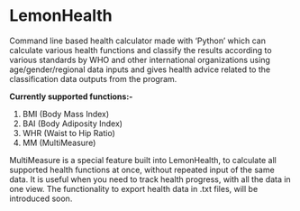 # LemonHealth
Command line based health calculator made with ‘Python’ which can calculate various health functions and classify the results according to various standards by WHO and other international organizations using age/gender/regional data inputs and gives health advice related to the classification data outputs from the program.

**Currently supported functions:-**
1. BMI (Body Mass Index)
2. BAI (Body Adiposity Index)
3. WHR (Waist to Hip Ratio)
4. MM (MultiMeasure)

MultiMeasure is a special feature built into LemonHealth, to calculate all supported health functions at once, without repeated input of the same data. It is useful when you need to track health progress, with all the data in one view.
The functionality to export health data in .txt files, will be introduced soon.
